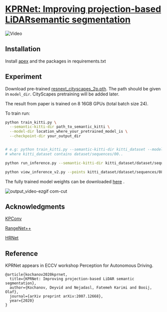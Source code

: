 # [KPRNet: Improving projection-based LiDARsemantic segmentation](https://arxiv.org/pdf/2007.12668.pdf)

![Video](kprnet.gif)

## Installation

Install [apex](https://github.com/NVIDIA/apex) and the packages in requirements.txt

## Experiment 

Download pre-trained [resnext_cityscapes_2p.pth](https://drive.google.com/file/d/1aioKjoxcrfqUtkWQgbo64w8YoLcVAW2Z/view?usp=sharing). The path should be given in `model_dir`.  CityScapes pretraining will be added later.

The result from paper is trained on 8 16GB GPUs (total batch size 24).

To train run:

```bash
python train_kitti.py \
  --semantic-kitti-dir path_to_semantic_kitti \
  --model-dir location_where_your_pretrained_model_is \
  --checkpoint-dir your_output_dir


# e.g: python train_kitti.py --semantic-kitti-dir kitti_dataset --model-dir pretrained_model  --checkpoint-dir output_kitti
# where kitti_dataset contains dataset/sequences/00..
```

```bash
python run_inference.py --semantic-kitti-dir kitti_dataset/dataset/sequences --output-path pred_stuff  --checkpoint-path pretrained_total_model/kpr_trained.pth
```

```bash
python view_inference_v2.py --points kitti_dataset/dataset/sequences/08/velodyne --labels kitti_dataset/dataset/sequences/08/labels --predictions pred_stuff/sequences/08/predictions --results results
```

The fully trained model weights can be downloaded [here](https://drive.google.com/file/d/11mUMdFPNT-05lC54Ru_2OwdwqTPV4jrW/view?usp=sharing) .


![output_video-ezgif com-cut](https://github.com/user-attachments/assets/d80eb03a-e5b7-4a3f-b142-c3aaabe7c699)



## Acknowledgments
[KPConv](https://github.com/HuguesTHOMAS/KPConv-PyTorch) 

[RangeNet++](https://github.com/PRBonn/lidar-bonnetal) 

[HRNet](https://github.com/HRNet)

## Reference

KPRNet appears in ECCV workshop Perception for Autonomous Driving.

```
@article{kochanov2020kprnet,
  title={KPRNet: Improving projection-based LiDAR semantic segmentation},
  author={Kochanov, Deyvid and Nejadasl, Fatemeh Karimi and Booij, Olaf},
  journal={arXiv preprint arXiv:2007.12668},
  year={2020}
}
```
